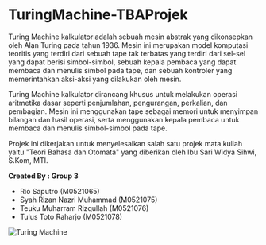 # TuringMachine-TBAProjek

Turing Machine kalkulator adalah sebuah mesin abstrak yang dikonsepkan oleh Alan Turing pada tahun 1936. Mesin ini merupakan model komputasi teoritis yang terdiri dari sebuah tape tak terbatas yang terdiri dari sel-sel yang dapat berisi simbol-simbol, sebuah kepala pembaca yang dapat membaca dan menulis simbol pada tape, dan sebuah kontroler yang memerintahkan aksi-aksi yang dilakukan oleh mesin.

Turing Machine kalkulator dirancang khusus untuk melakukan operasi aritmetika dasar seperti penjumlahan, pengurangan, perkalian, dan pembagian. Mesin ini menggunakan tape sebagai memori untuk menyimpan bilangan dan hasil operasi, serta menggunakan kepala pembaca untuk membaca dan menulis simbol-simbol pada tape.

Projek ini dikerjakan untuk menyelesaikan salah satu projek mata kuliah yaitu "Teori Bahasa dan Otomata" yang diberikan oleh Ibu Sari Widya Sihwi, S.Kom, MTI.

**Created By : Group 3**
- Rio Saputro (M0521065)
- Syah Rizan Nazri Muhammad (M0521075)
- Teuku Muharram Rizqullah (M0521076)
- Tulus Toto Raharjo (M0521078)

![Turing Machine](https://example.com/path/to/image.png)
